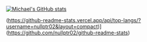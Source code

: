 <a href="http://www.github.com/nullptr02">
  
<img src="https://github-readme-stats.vercel.app/api?username=nullptr02&show_icons=true&hide=&count_private=true&title_color=0891b2&text_color=ffffff&icon_color=0891b2&bg_color=1c1917&hide_border=true&show_icons=true" alt="Michael's GitHub stats" /></a>

(https://github-readme-stats.vercel.app/api/top-langs/?username=nullptr02&layout=compact)](https://github.com/nullptr02/github-readme-stats)


<!--
**nullptr02/nullptr02** is a ✨ _special_ ✨ repository because its `README.md` (this file) appears on your GitHub profile.
### Hi there 👋

Here are some ideas to get you started:

- 🔭 I’m currently working on ...
- 🌱 I’m currently learning ...
- 👯 I’m looking to collaborate on ...
- 🤔 I’m looking for help with ...
- 💬 Ask me about ...
- 📫 How to reach me: ...
- 😄 Pronouns: ...
- ⚡ Fun fact: ...
-->
